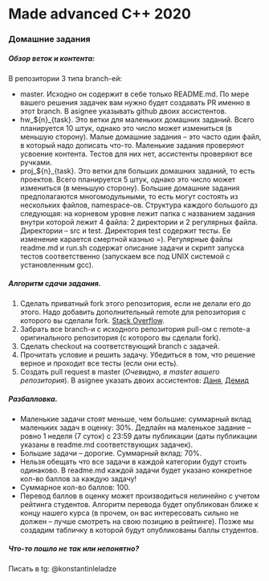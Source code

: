 # Made advanced C++ 2020
### Домашние задания

##### Обзор веток и контента:
В репозитории 3 типа branch-ей:
+ master. Исходно он содержит в себе только README.md. По мере вашего решения задачек вам нужно будет создавать PR именно в этот branch. В asignee указывать github двоих ассистентов.
+ hw_${n}_{task}. Это ветки для маленьких домашних заданий. Всего планируется 10 штук, однако это число может измениться (в меньшую сторону). Малые домашние задания – это часто один файл, в который надо дописать что-то. Маленькие задания проверяют усвоение контента. Тестов для них нет, ассистенты проверяют все ручками.
+ proj_${n}_{task}. Это ветки для больших домашних заданий, то есть проектов. Всего планируется 5 штук, однако это число может измениться (в меньшую сторону). Большие домашние задания предполагаются многомодульными, то есть могут состоять из нескольких файлов, namespace-ов. Структура каждого большого дз следующая: на корневом уровне лежит папка с названием задания внутри которой лежит 4 файла: 2 директории и 2 регулярных файла. Директории – src и test. Директория test содержит тесты. Ее изменение карается смертной казнью =). Регулярные файлы readme.md и run.sh содержат описание задачи и скрипт запуска тестов соответственно (запускаем все под UNIX системой с установленным gcc). 

##### Алгоритм сдачи задания.
1) Сделать приватный fork этого репозитория, если не делали его до этого. Надо добавить дополнительный remote для репозитория с которого вы сделали fork. [Stack Overflow](https://stackoverflow.com/questions/3903817/pull-new-updates-from-original-github-repository-into-forked-github-repository).
2) Забрать все branch-и с исходного репозитория pull-ом с remote-а оригинального репозитория (с которого вы сделали fork).
3) Сделать checkout на соответствующий branch с задачей.
4) Прочитать условие и решить задачу. Убедиться в том, что решение верное и проходит все тесты (если они есть).
5) Создать pull request в master (*Очевидно, в master вашего репозитория*). В asignee указать двоих ассистентов: [Даня](https://github.com/SweetWeakness), [Демид](https://github.com/xterrafunny)

##### Разбалловка.
+ Маленькие задачи стоят меньше, чем большие: суммарный вклад маленьких задач в оценку: 30%. Дедлайн на маленькое задание – ровно 1 неделя (7 суток) с 23:59 даты публикации (даты публикации указаны в readme.md соответствующих задачек).
+ Большие задачи – дорогие. Суммарный вклад: 70%.
+ Нельзя обещать что все задачи в каждой категории будут стоить одинаково. В readme.md каждой задачи будет указано конкретное кол-во баллов за каждую задачу!
+ Суммарное кол-во баллов: 100.
+ Перевод баллов в оценку может производиться нелинейно с учетом рейтинга студентов. Алгоритм перевода будет опубликован ближе к концу нашего курса (в прочем, он вас интересовать сильно не должен – лучше смотреть на свою позицию в рейтинге). Позже мы создадим табличку в которой будут опубликованы баллы студентов.

##### Что-то пошло не так или непонятно?
Писать в tg: @konstantinleladze
